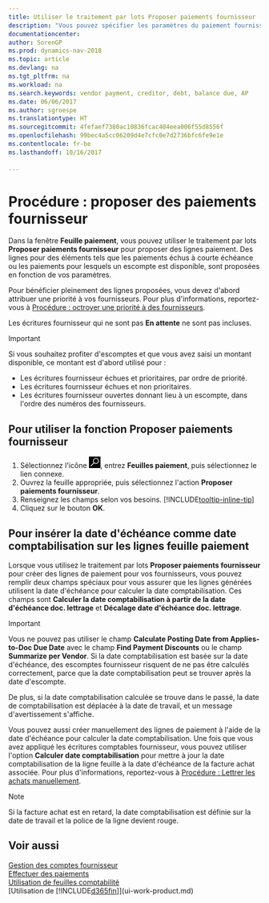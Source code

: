 ```yaml
---
title: Utiliser le traitement par lots Proposer paiements fournisseur
description: "Vous pouvez spécifier les paramètres du paiement fournisseur pour obtenir des suggestions ou des propositions pour les paiements échus sous peu ou donnant lieu à une remise."
documentationcenter: 
author: SorenGP
ms.prod: dynamics-nav-2018
ms.topic: article
ms.devlang: na
ms.tgt_pltfrm: na
ms.workload: na
ms.search.keywords: vendor payment, creditor, debt, balance due, AP
ms.date: 06/06/2017
ms.author: sgroespe
ms.translationtype: HT
ms.sourcegitcommit: 4fefaef7380ac10836fcac404eea006f55d8556f
ms.openlocfilehash: 99bec4a5cc06209d4e7cfc0e7d2736bfc6fe9e1e
ms.contentlocale: fr-be
ms.lasthandoff: 10/16/2017

---
```

# <a name="how-to-suggest-vendor-payments"></a>Procédure : proposer des paiements fournisseur
Dans la fenêtre **Feuille paiement**, vous pouvez utiliser le traitement par lots **Proposer paiements fournisseur** pour proposer des lignes paiement. Des lignes pour des éléments tels que les paiements échus à courte échéance ou les paiements pour lesquels un escompte est disponible, sont proposées en fonction de vos paramètres.

Pour bénéficier pleinement des lignes proposées, vous devez d'abord attribuer une priorité à vos fournisseurs. Pour plus d'informations, reportez-vous à [Procédure : octroyer une priorité à des fournisseurs](purchasing-how-prioritize-vendors.md).  

Les écritures fournisseur qui ne sont pas **En attente** ne sont pas incluses.  

> [!IMPORTANT]  
>   Si vous souhaitez profiter d'escomptes et que vous avez saisi un montant disponible, ce montant est d'abord utilisé pour :  

* Les écritures fournisseur échues et prioritaires, par ordre de priorité.  
* Les écritures fournisseur échues et non prioritaires.  
* Les écritures fournisseur ouvertes donnant lieu à un escompte, dans l'ordre des numéros des fournisseurs.  

## <a name="to-use-the-suggest-vendor-payments-function"></a>Pour utiliser la fonction Proposer paiements fournisseur
1. Sélectionnez l'icône ![Page ou état pour la recherche](media/ui-search/search_small.png "Page ou état pour la recherche"), entrez **Feuilles paiement**, puis sélectionnez le lien connexe.  
2. Ouvrez la feuille appropriée, puis sélectionnez l'action **Proposer paiements fournisseur**.  
3. Renseignez les champs selon vos besoins. [!INCLUDE[tooltip-inline-tip](includes/tooltip-inline-tip_md.md)]  
4. Cliquez sur le bouton **OK**.  

## <a name="to-insert-the-due-date-as-posting-date-on-payment-journal-lines"></a>Pour insérer la date d'échéance comme date comptabilisation sur les lignes feuille paiement
Lorsque vous utilisez le traitement par lots **Proposer paiements fournisseur** pour créer des lignes de paiement pour vos fournisseurs, vous pouvez remplir deux champs spéciaux pour vous assurer que les lignes générées utilisent la date d'échéance pour calculer la date comptabilisation. Ces champs sont **Calculer la date comptabilisation à partir de la date d'échéance doc. lettrage** et **Décalage date d'échéance doc. lettrage**.  

> [!IMPORTANT]  
>   Vous ne pouvez pas utiliser le champ **Calculate Posting Date from Applies-to-Doc Due Date** avec le champ **Find Payment Discounts** ou le champ **Summarize per Vendor**. Si la date comptabilisation est basée sur la date d'échéance, des escomptes fournisseur risquent de ne pas être calculés correctement, parce que la date comptabilisation peut se trouver après la date d'escompte.  

De plus, si la date comptabilisation calculée se trouve dans le passé, la date de comptabilisation est déplacée à la date de travail, et un message d'avertissement s'affiche.  

Vous pouvez aussi créer manuellement des lignes de paiement à l'aide de la date d'échéance pour calculer la date comptabilisation. Une fois que vous avez appliqué les écritures comptables fournisseur, vous pouvez utiliser l'option **Calculer date comptabilisation** pour mettre à jour la date comptabilisation de la ligne feuille à la date d'échéance de la facture achat associée. Pour plus d'informations, reportez-vous à [Procédure : Lettrer les achats manuellement](payables-how-apply-purchase-transactions-manually.md).  

> [!NOTE]  
>   Si la facture achat est en retard, la date comptabilisation est définie sur la date de travail et la police de la ligne devient rouge.  

## <a name="see-also"></a>Voir aussi
[Gestion des comptes fournisseur](payables-manage-payables.md)  
[Effectuer des paiements](payables-make-payments.md)  
[Utilisation de feuilles comptabilité](ui-work-general-journals.md)  
[Utilisation de [!INCLUDE[d365fin](includes/d365fin_md.md)]](ui-work-product.md)  

